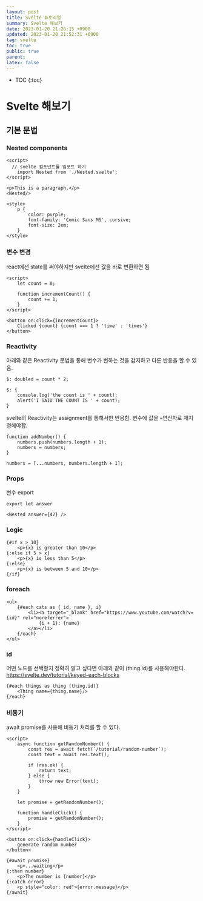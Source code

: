 ```yaml
---
layout: post
title: Svelte 튜토리얼
summary: Svelte 해보기
date: 2023-01-20 21:26:15 +0900
updated: 2023-01-20 21:52:31 +0900
tag: svelte
toc: true
public: true
parent:
latex: false
---
```


- TOC
  {:toc}

# Svelte 해보기

## 기본 문법

### Nested components

```svelte
<script>
  // svelte 컴포넌트를 임포트 하기
	import Nested from './Nested.svelte';
</script>

<p>This is a paragraph.</p>
<Nested/>

<style>
	p {
		color: purple;
		font-family: 'Comic Sans MS', cursive;
		font-size: 2em;
	}
</style>
```

### 변수 변경

react에선 state를 써야하지만 svelte에선 값을 바로 변환하면 됨

```svelte
<script>
	let count = 0;

	function incrementCount() {
		count += 1;
	}
</script>

<button on:click={incrementCount}>
	Clicked {count} {count === 1 ? 'time' : 'times'}
</button>
```

### Reactivity

아래와 같은 Reactivity 문법을 통해 변수가 변하는 것을 감지하고 다른 반응을 할 수 있음.

```svelte
$: doubled = count * 2;

$: {
	console.log('the count is ' + count);
	alert('I SAID THE COUNT IS ' + count);
}
```

svelte의 Reactivity는 assignment를 통해서만 반응함. 변수에 값을 `=`연산자로 재지정해야함.

```svelte
function addNumber() {
	numbers.push(numbers.length + 1);
	numbers = numbers;
}

numbers = [...numbers, numbers.length + 1];
```

### Props

변수 export

```svelte
export let answer

<Nested answer={42} />
```

### Logic

```svelte
{#if x > 10}
	<p>{x} is greater than 10</p>
{:else if 5 > x}
	<p>{x} is less than 5</p>
{:else}
	<p>{x} is between 5 and 10</p>
{/if}
```

### foreach

```svelte
<ul>
	{#each cats as { id, name }, i}
		<li><a target="_blank" href="https://www.youtube.com/watch?v={id}" rel="noreferrer">
			{i + 1}: {name}
		</a></li>
	{/each}
</ul>
```

### id

어떤 노드를 선택할지 정확히 알고 싶다면 아래와 같이 (thing.id)를 사용해야한다.
https://svelte.dev/tutorial/keyed-each-blocks

```svelte
{#each things as thing (thing.id)}
	<Thing name={thing.name}/>
{/each}
```

### 비동기

await promise를 사용해 비동기 처리를 할 수 있다.

```svelte
<script>
	async function getRandomNumber() {
		const res = await fetch(`/tutorial/random-number`);
		const text = await res.text();

		if (res.ok) {
			return text;
		} else {
			throw new Error(text);
		}
	}

	let promise = getRandomNumber();

	function handleClick() {
		promise = getRandomNumber();
	}
</script>

<button on:click={handleClick}>
	generate random number
</button>

{#await promise}
	<p>...waiting</p>
{:then number}
	<p>The number is {number}</p>
{:catch error}
	<p style="color: red">{error.message}</p>
{/await}

```

